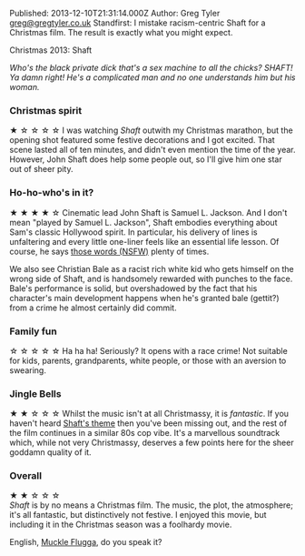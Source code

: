 Published: 2013-12-10T21:31:14.000Z
Author: Greg Tyler <greg@gregtyler.co.uk>
Standfirst: I mistake racism-centric Shaft for a Christmas film. The result is exactly what you might expect.

Christmas 2013: Shaft
  
_Who's the black private dick that's a sex machine to all the chicks? SHAFT! Ya damn right! He's a complicated man and no one understands him but his woman._   


### Christmas spirit


★ ☆ ☆ ☆ ☆ I was watching _Shaft_ outwith my Christmas marathon, but the opening shot featured some festive decorations and I got excited. That scene lasted all of ten minutes, and didn't even mention the time of the year. However, John Shaft does help some people out, so I'll give him one star out of sheer pity.   


### Ho-ho-who's in it?


★ ★ ★ ★ ☆ Cinematic lead John Shaft is Samuel L. Jackson. And I don't mean "played by Samuel L. Jackson", Shaft embodies everything about Sam's classic Hollywood spirit. In particular, his delivery of lines is unfaltering and every little one-liner feels like an essential life lesson. Of course, he says [those words (NSFW)][2] plenty of times.   

We also see Christian Bale as a racist rich white kid who gets himself on the wrong side of Shaft, and is handsomely rewarded with punches to the face. Bale's performance is solid, but overshadowed by the fact that his character's main development happens when he's granted bale (gettit?) from a crime he almost certainly did commit.   


### Family fun


☆ ☆ ☆ ☆ ☆ Ha ha ha! Seriously? It opens with a race crime! Not suitable for kids, parents, grandparents, white people, or those with an aversion to swearing.   


### Jingle Bells


★ ★ ☆ ☆ ☆ Whilst the music isn't at all Christmassy, it is _fantastic_. If you haven't heard [Shaft's theme][3] then you've been missing out, and the rest of the film continues in a similar 80s cop vibe. It's a marvellous soundtrack which, while not very Christmassy, deserves a few points here for the sheer goddamn quality of it.   


### Overall


★ ★ ☆ ☆ ☆   
_Shaft_ is by no means a Christmas film. The music, the plot, the atmosphere; it's all fantastic, but distinctively not festive. I enjoyed this movie, but including it in the Christmas season was a foolhardy movie.   


English, [Muckle Flugga][4], do you speak it?

[1]: http://gregtyler.co.uk/christmas-2013-film-list/
[2]: http://www.youtube.com/watch?v=xh7GTyFJQAw
[3]: http://www.youtube.com/watch?v=cEaRCAcfOEQ
[4]: http://en.wikipedia.org/wiki/Muckle_Flugga
